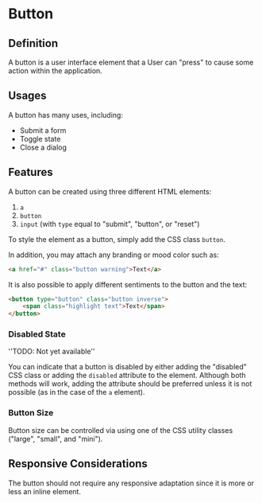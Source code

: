 # Button

## Definition

A button is a user interface element that a User can "press" to cause some action within the application.

## Usages

A button has many uses, including:

* Submit a form
* Toggle state
* Close a dialog

## Features

A button can be created using three different HTML elements:

1. `a`
2. `button`
3. `input` (with `type` equal to "submit", "button", or "reset")

To style the element as a button, simply add the CSS class `button`. 

In addition, you may attach any branding or mood color such as:

```html
<a href="#" class="button warning">Text</a>
```

It is also possible to apply different sentiments to the button and the text:

```html
<button type="button" class="button inverse">
    <span class="highlight text">Text</span>
</button>
```

### Disabled State

''TODO: Not yet available''

You can indicate that a button is disabled by either adding the "disabled" CSS 
class or adding the `disabled` attribute to the element. Although both methods 
will work, adding the attribute should be preferred unless it is not possible 
(as in the case of the `a` element).

### Button Size

Button size can be controlled via using one of the CSS utility classes 
("large", "small", and "mini").

## Responsive Considerations

The button should not require any responsive adaptation since it is more or less an inline element.